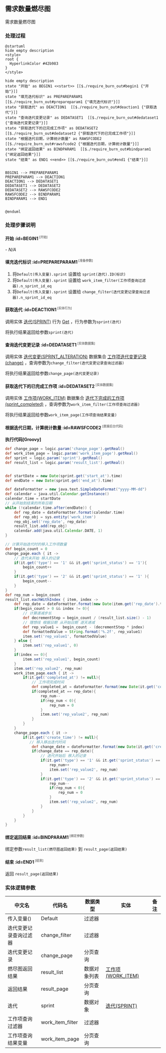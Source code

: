 ## 需求数量燃尽图 <!-- {docsify-ignore-all} -->

   需求数量燃尽图

### 处理过程

```plantuml
@startuml
hide empty description
<style>
root {
  HyperlinkColor #42b983
}
</style>

hide empty description
state "开始" as BEGIN1 <<start>> [[$./require_burn_out#begin1 {"开始"}]]
state "填充迭代标识" as PREPAREPARAM1  [[$./require_burn_out#prepareparam1 {"填充迭代标识"}]]
state "获取迭代" as DEACTION1  [[$./require_burn_out#deaction1 {"获取迭代"}]]
state "查询迭代变更记录" as DEDATASET1  [[$./require_burn_out#dedataset1 {"查询迭代变更记录"}]]
state "获取迭代下的已完成工作项" as DEDATASET2  [[$./require_burn_out#dedataset2 {"获取迭代下的已完成工作项"}]]
state "根据迭代日期，计算统计数量" as RAWSFCODE2  [[$./require_burn_out#rawsfcode2 {"根据迭代日期，计算统计数量"}]]
state "绑定返回结果" as BINDPARAM1  [[$./require_burn_out#bindparam1 {"绑定返回结果"}]]
state "结束" as END1 <<end>> [[$./require_burn_out#end1 {"结束"}]]


BEGIN1 --> PREPAREPARAM1
PREPAREPARAM1 --> DEACTION1
DEACTION1 --> DEDATASET1
DEDATASET1 --> DEDATASET2
DEDATASET2 --> RAWSFCODE2
RAWSFCODE2 --> BINDPARAM1
BINDPARAM1 --> END1


@enduml
```


### 处理步骤说明

#### 开始 :id=BEGIN1<sup class="footnote-symbol"> <font color=gray size=1>[开始]</font></sup>



*- N/A*
#### 填充迭代标识 :id=PREPAREPARAM1<sup class="footnote-symbol"> <font color=gray size=1>[准备参数]</font></sup>



1. 将`Default(传入变量).sprint` 设置给  `sprint(迭代).ID(标识)`
2. 将`Default(传入变量).sprint` 设置给  `work_item_filter(工作项查询过滤器).n_sprint_id_eq`
3. 将`Default(传入变量).sprint` 设置给  `change_filter(迭代变更记录查询过滤器).n_sprint_id_eq`

#### 获取迭代 :id=DEACTION1<sup class="footnote-symbol"> <font color=gray size=1>[实体行为]</font></sup>



调用实体 [迭代(SPRINT)](module/ProjMgmt/sprint.md) 行为 [Get](module/ProjMgmt/sprint#行为) ，行为参数为`sprint(迭代)`

将执行结果返回给参数`sprint(迭代)`

#### 查询迭代变更记录 :id=DEDATASET1<sup class="footnote-symbol"> <font color=gray size=1>[实体数据集]</font></sup>



调用实体 [迭代变更(SPRINT_ALTERATION)](module/ProjMgmt/sprint_alteration.md) 数据集合 [工作项迭代变更记录(change)](module/ProjMgmt/sprint_alteration#数据集合) ，查询参数为`change_filter(迭代变更记录查询过滤器)`

将执行结果返回给参数`change_page(迭代变更记录)`

#### 获取迭代下的已完成工作项 :id=DEDATASET2<sup class="footnote-symbol"> <font color=gray size=1>[实体数据集]</font></sup>



调用实体 [工作项(WORK_ITEM)](module/ProjMgmt/work_item.md) 数据集合 [迭代下完成的工作项(sprint_completed)](module/ProjMgmt/work_item#数据集合) ，查询参数为`work_item_filter(工作项查询过滤器)`

将执行结果返回给参数`work_item_page(工作项查询结果变量)`

#### 根据迭代日期，计算统计数量 :id=RAWSFCODE2<sup class="footnote-symbol"> <font color=gray size=1>[直接后台代码]</font></sup>



<p class="panel-title"><b>执行代码[Groovy]</b></p>

```groovy
def change_page = logic.param('change_page').getReal()
def work_item_page = logic.param('work_item_page').getReal()
def sprint = logic.param('sprint').getReal()
def result_list = logic.param('result_list').getReal()


def startDate = new Date(sprint.get('start_at').time)
def endDate = new Date(sprint.get('end_at').time)

def dateFormatter = new java.text.SimpleDateFormat("yyyy-MM-dd")
def calendar = java.util.Calendar.getInstance()
calendar.time = startDate
// 从开始到结束的所有日期
while (!calendar.time.after(endDate)) {
    def rep_date = dateFormatter.format(calendar.time)
    def rep_obj = sys.entity('work_item')    
    rep_obj.set('rep_date', rep_date)
    result_list.add(rep_obj)
    calendar.add(java.util.Calendar.DATE, 1)
}

// 计算开始迭代时的移入工作项数量
def begin_count = 0
change_page.each { it ->
    // 迭代未开始 移入的记录
    if(it.get('type') == '1' && it.get('sprint_status') == '1'){
        begin_count++
    }
    if(it.get('type') == '2' && it.get('sprint_status') == '1' ){
        begin_count--
    }
}
def rep_num = begin_count
result_list.eachWithIndex { item, index ->
    def rep_date = dateFormatter.format(new Date(item.get('rep_date').time))
    if(begin_count > 0 && index != 0){
        // 计算递减步长
        def decrementStep = begin_count / (result_list.size() - 1)
        // 理想线 根据日期 从开始日期 逐天递减
        def rep_value1 =  begin_count - (decrementStep * index)        
        def formattedValue = String.format('%.2f', rep_value1)
        item.set('rep_value1', formattedValue)
    } else {
        item.set('rep_value1', 0)
    }
    if(index == 0){
        item.set('rep_value1', begin_count)
    }
    item.set('rep_value2', rep_num)
    work_item_page.each { it ->
        if(it.get('completed_at') != null){
            // 工作项完成时间
            def completed_at = dateFormatter.format(new Date(it.get('completed_at').time))
            if(completed_at == rep_date){
                rep_num--
                if(rep_num < 0){
                    rep_num = 0
                }
                item.set('rep_value2', rep_num)
            }  
        }    
    }
    change_page.each { it ->
        if(it.get('create_time') != null){
           // 移入移出迭代时间
            def change_date = dateFormatter.format(new Date(it.get('create_time').time))
            if(change_date == rep_date){
                // 迭代开始后 移入的记录
                if(it.get('type') == '1' && it.get('sprint_status') == '2'){
                    rep_num++
                    item.set('rep_value2', rep_num)
                }
                if(it.get('type') == '2' && it.get('sprint_status') == '2'){
                    rep_num--
                    if(rep_num < 0){
                        rep_num = 0
                    }
                    item.set('rep_value2', rep_num)
                }
            } 
        }
    }
}


```

#### 绑定返回结果 :id=BINDPARAM1<sup class="footnote-symbol"> <font color=gray size=1>[绑定参数]</font></sup>



绑定参数`result_list(燃尽图返回结果)` 到 `result_page(返回结果)`
#### 结束 :id=END1<sup class="footnote-symbol"> <font color=gray size=1>[结束]</font></sup>



返回 `result_page(返回结果)`



### 实体逻辑参数

|    中文名   |    代码名    |  数据类型    |  实体   |备注 |
| --------| --------| -------- | -------- | --------   |
|传入变量(<i class="fa fa-check"/></i>)|Default|过滤器|||
|迭代变更记录查询过滤器|change_filter|过滤器|||
|迭代变更记录|change_page|分页查询|||
|燃尽图返回结果|result_list|数据对象列表|[工作项(WORK_ITEM)](module/ProjMgmt/work_item.md)||
|返回结果|result_page|分页查询|||
|迭代|sprint|数据对象|[迭代(SPRINT)](module/ProjMgmt/sprint.md)||
|工作项查询过滤器|work_item_filter|过滤器|||
|工作项查询结果变量|work_item_page|分页查询|||
